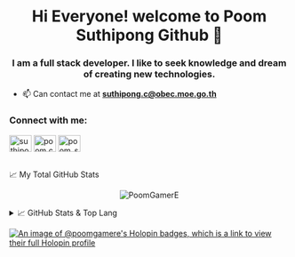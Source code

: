 <h1 align="center">Hi Everyone! welcome to Poom Suthipong Github 👋</h1>
<h3 align="center">I am a full stack developer. I like to seek knowledge and dream of creating new technologies.</h3>

- 📫 Can contact me at **suthipong.c@obec.moe.go.th**

<h3 align="left">Connect with me:</h3>
<p align="left">
<a href="https://www.linkedin.com/in/poomcjrp/" target="blank"><img align="center" src="https://raw.githubusercontent.com/rahuldkjain/github-profile-readme-generator/master/src/images/icons/Social/linked-in-alt.svg" alt="suthipong-chongchamruspun" height="30" width="40" /></a>
<a href="https://fb.com/poom.cjrp" target="blank"><img align="center" src="https://raw.githubusercontent.com/rahuldkjain/github-profile-readme-generator/master/src/images/icons/Social/facebook.svg" alt="poom.cjrp" height="30" width="40" /></a>
<a href="https://instagram.com/poom_suthipong" target="blank"><img align="center" src="https://raw.githubusercontent.com/rahuldkjain/github-profile-readme-generator/master/src/images/icons/Social/instagram.svg" alt="poom_suthipong" height="30" width="40" /></a>
</p>

<br/>
📈 My Total GitHub Stats

<p align="center"> <img src="https://github-readme-streak-stats.herokuapp.com/?user=PoomGamerE&theme=tokyonight&hide_border=false" alt="PoomGamerE" />

<details>
  <summary>📈 GitHub Stats & Top Lang</summary>

<p align="center">
<img src="https://github-readme-stats.vercel.app/api?username=PoomGamerE&theme=tokyonight&hide_border=false&include_all_commits=false&count_private=true" />
<img src="https://github-readme-stats.vercel.app/api/top-langs/?username=PoomGamerE&theme=tokyonight&hide_border=false&include_all_commits=false&count_private=true&layout=compact" alt="PoomGamerE" />

</details>

[![An image of @poomgamere's Holopin badges, which is a link to view their full Holopin profile](https://holopin.me/poomgamere)](https://holopin.io/@poomgamere)
